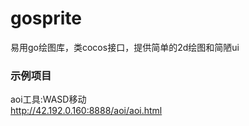 
# gosprite
易用go绘图库，类cocos接口，提供简单的2d绘图和简陋ui
### 示例项目
aoi工具:WASD移动  
http://42.192.0.160:8888/aoi/aoi.html
